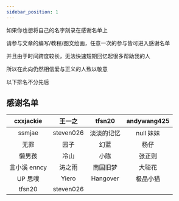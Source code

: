 ```yaml
---
sidebar_position: 1
---
```


如果你也想将自己的名字刻录在感谢名单上

请参与文章的编写/教程/图文绘画，任意一次的参与皆可进入感谢名单

并且由于时间跨度较长，无法快速短期回忆起很多帮助我的人

所以在此向仍然相信爱与正义的人致以敬意

以下排名不分先后

## 感谢名单

|  cxxjackie   |  王一之   |   tfsn20   | andywang425 |
| :----------: | :-------: | :--------: | :---------: |
|    ssmjae    | steven026 | 淡淡的记忆 |  null 妹妹  |
|     无罪     |   园子    |    幻蓝    |    杨仔     |
|    懒男孩    |   冷山    |    小陈    |   张正则    |
| 言小溪 enncy |  涛之雨   |  南国旧梦  |   大聪花    |
|   UP 思噗    |   Yiero   |  Hangover  |  极品小猫   |
|    tfsn20    | steven026 |            |             |
